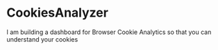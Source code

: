 # CookiesAnalyzer
I am building a dashboard for Browser Cookie Analytics so that you can understand your cookies
